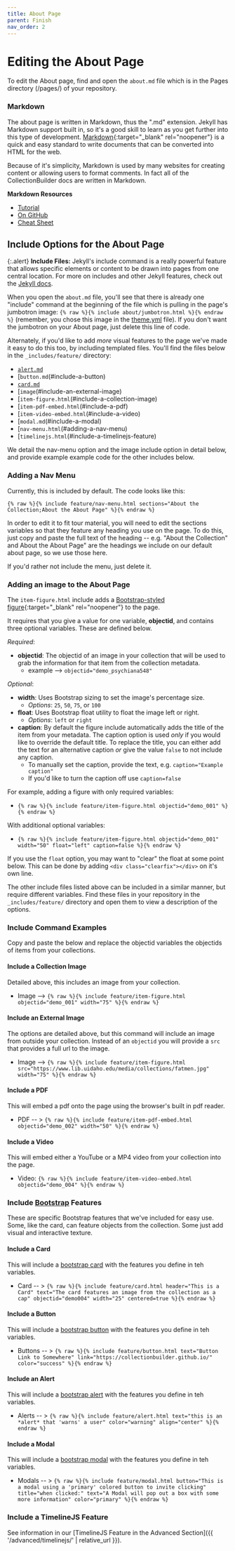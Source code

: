 ```yaml
---
title: About Page
parent: Finish
nav_order: 2
---
```


# Editing the About Page

To edit the About page, find and open the `about.md` file which is in the Pages directory (/pages/) of your repository. 

### Markdown

The about page is written in Markdown, thus the ".md" extension. Jekyll has Markdown support built in, so it's a good skill to learn as you get further into this type of development. 
[Markdown](https://daringfireball.net/projects/markdown/syntax){:target="_blank" rel="noopener"} is a quick and easy standard to write documents that can be converted into HTML for the web. 

Because of it's simplicity, Markdown is used by many websites for creating content or allowing users to format comments.
In fact all of the CollectionBuilder docs are written in Markdown. 

**Markdown Resources**
- [Tutorial](https://commonmark.org/help/tutorial/)
- [On GitHub](https://help.github.com/en/github/writing-on-github/basic-writing-and-formatting-syntax)
- [Cheat Sheet](https://github.com/adam-p/markdown-here/wiki/Markdown-Cheatsheet)


## Include Options for the About Page

{:.alert}
**Include Files:** Jekyll's include command is a really powerful feature that allows specific elements or content to be drawn into pages from one central location. For more on includes and other Jekyll features, check out the [Jekyll docs](https://jekyllrb.com/docs/).

When you open the `about.md` file, you'll see that there is already one "include" command at the beginning of the file which is pulling in the page's jumbotron image: `{% raw %}{% include about/jumbotron.html %}{% endraw %}` (remember, you chose this image in the [theme.yml](theme.html#about) file). If you don't want the jumbotron on your About page, just delete this line of code.

Alternately, if you'd like to add *more* visual features to the page we've made it easy to do this too, by including templated files.
You'll find the files below in the `_includes/feature/` directory:

- [`alert.md`](#include-an-alert)
- [`button.md`(#include-a-button)
- [`card.md`](#include-a-card)
- [`image`(#include-an-external-image)
- [`item-figure.html`(#include-a-collection-image)
- [`item-pdf-embed.html`(#include-a-pdf)
- [`item-video-embed.html`(#include-a-video)
- [`modal.md`(#include-a-modal)
- [`nav-menu.html`(#adding-a-nav-menu)
- [`timelinejs.html`(#include-a-timelinejs-feature)

We detail the nav-menu option and the image include option in detail below, and provide example example code for the other includes below. 

### Adding a Nav Menu

Currently, this is included by default. The code looks like this: 

`{% raw %}{% include feature/nav-menu.html sections="About the Collection;About the About Page" %}{% endraw %}`

In order to edit it to fit tour material, you will need to edit the sections variables so that they feature any heading you use on the page. To do this, just copy and paste the full text of the heading -- e.g. "About the Collection" and About the About Page" are the headings we include on our default about page, so we use those here. 

If you'd rather not include the menu, just delete it. 


### Adding an image to the About Page

The `item-figure.html` include adds a [Bootstrap-styled figure](https://getbootstrap.com/docs/4.4/content/figures/){:target="_blank" rel="noopener"} to the page.

It requires that you give a value for one variable, **objectid**, and contains three optional variables. 
These are defined below.

*Required*:

- **objectid**: The objectid of an image in your collection that will be used to grab the information for that item from the collection metadata. 
    - example --> `objectid="demo_psychiana548"`

*Optional*:
- **width**: Uses Bootstrap sizing to set the image's percentage size.
    - *Options*: `25`, `50`, `75`, or `100`
- **float**: Uses Bootstrap float utility to float the image left or right. 
    - *Options*: `left` or `right`
- **caption**: By default the figure include automatically adds the title of the item from your metadata. The caption option is used *only* if you would like to override the default title. To replace the title, you can either add the text for an alternative caption *or* give the value `false` to not include any caption.
    - To manually set the caption, provide the text, e.g. `caption="Example caption"`
    - If you'd like to turn the caption off use `caption=false`

For example, adding a figure with only required variables:
- `{% raw %}{% include feature/item-figure.html objectid="demo_001" %}{% endraw %}`

With additional optional variables:
- `{% raw %}{% include feature/item-figure.html objectid="demo_001" width="50" float="left" caption=false %}{% endraw %}`

If you use the `float` option, you may want to "clear" the float at some point below. 
This can be done by adding `<div class="clearfix"></div>` on it's own line.

The other include files listed above can be included in a similar manner, but require different variables. Find these files in your repository in the `_includes/feature/` directory and open them to view a description of the options. 


### Include Command Examples

Copy and paste the below and replace the objectid variables the objectids of items from your collections. 

#### Include a Collection Image

Detailed above, this includes an image from your collection.

- Image --> `{% raw %}{% include feature/item-figure.html objectid="demo_001" width="75" %}{% endraw %}`

#### Include an External Image

The options are detailed above, but this command will include an image from outside your collection. Instead of an `objectid` you will provide a `src` that provides a full url to the image.

- Image --> `{% raw %}{% include feature/item-figure.html src="https://www.lib.uidaho.edu/media/collections/fatmen.jpg" width="75" %}{% endraw %}`

#### Include a PDF

This will embed a pdf onto the page using the browser's built in pdf reader. 

- PDF -- > `{% raw %}{% include feature/item-pdf-embed.html objectid="demo_002" width="50" %}{% endraw %}`

#### Include a Video

This will embed either a YouTube or a MP4 video from your collection into the page. 

- Video: `{% raw %}{% include feature/item-video-embed.html objectid="demo_004" %}{% endraw %}`

### Include [Bootstrap](https://getbootstrap.com/) Features

These are specific Bootstrap features that we've included for easy use. Some, like the card, can feature objects from the collection. Some just add visual and interactive texture. 

#### Include a Card

This will include a [bootstrap card](https://getbootstrap.com/docs/4.0/components/card/) with the features you define in teh variables. 

- Card -- > `{% raw %}{% include feature/card.html header="This is a Card" text="The card features an image from the collection as a cap" objectid="demo004" width="25" centered=true %}{% endraw %}`


#### Include a Button 

This will include a [bootstrap button](https://getbootstrap.com/docs/4.0/components/buttons/) with the features you define in teh variables. 

- Buttons -- > `{% raw %}{% include feature/button.html text="Button Link to Somewhere" link="https://collectionbuilder.github.io/" color="success" %}{% endraw %}`

#### Include an Alert

This will include a [bootstrap alert](https://getbootstrap.com/docs/4.0/components/alerts/) with the features you define in teh variables. 

- Alerts -- > `{% raw %}{% include feature/alert.html text="this is an *alert* that 'warns' a user" color="warning" align="center" %}{% endraw %}`

#### Include a Modal

This will include a [bootstrap modal](https://getbootstrap.com/docs/4.0/components/modal/) with the features you define in teh variables. 

- Modals -- > `{% raw %}{% include feature/modal.html button="This is a modal using a 'primary' colored button to invite clicking" title="when clicked:" text="A Modal will pop out a box with some more information" color="primary" %}{% endraw %}`

### Include a TimelineJS Feature

See information in our [TimelineJS Feature in the Advanced Section]({{ '/advanced/timelinejs/' | relative_url }}).